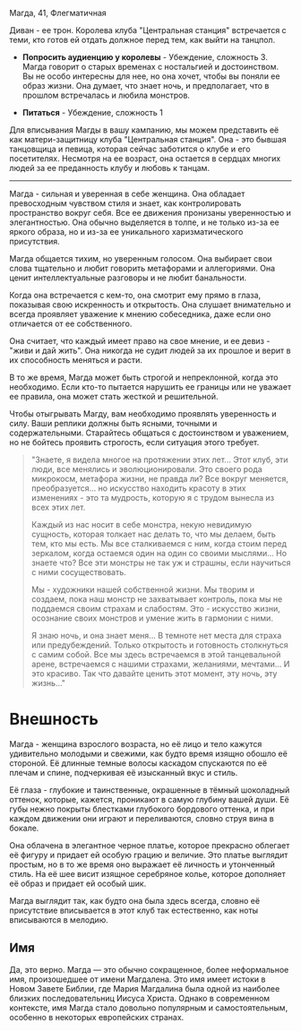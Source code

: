 Магда, 41, Флегматичная

Диван - ее трон. Королева клуба "Центральная станция" встречается с теми, кто готов ей отдать должное перед тем, как выйти на танцпол.

- **Попросить аудиенцию у королевы** - Убеждение, сложность 3. Магда говорит о старых временах с ностальгией и достоинством. Вы не особо интересны для нее, но она хочет, чтобы вы поняли ее образ жизни. Она думает, что знает ночь, и предполагает, что в прошлом встречалась и любила монстров.

- **Питаться** - Убеждение, сложность 1

Для вписывания Магды в вашу кампанию, мы можем представить её как матери-защитницу клуба "Центральная станция". Она - это бывшая танцовщица и певица, которая сейчас заботится о клубе и его посетителях. Несмотря на ее возраст, она остается в сердцах многих людей за ее преданность клубу и любовь к танцам.

---

Магда - сильная и уверенная в себе женщина. Она обладает превосходным чувством стиля и знает, как контролировать пространство вокруг себя. Все ее движения пронизаны уверенностью и элегантностью. Она обычно выделяется в толпе, и не только из-за ее яркого образа, но и из-за ее уникального харизматического присутствия.

Магда общается тихим, но уверенным голосом. Она выбирает свои слова тщательно и любит говорить метафорами и аллегориями. Она ценит интеллектуальные разговоры и не любит банальности.

Когда она встречается с кем-то, она смотрит ему прямо в глаза, показывая свою искренность и открытость. Она слушает внимательно и всегда проявляет уважение к мнению собеседника, даже если оно отличается от ее собственного.

Она считает, что каждый имеет право на свое мнение, и ее девиз - "живи и дай жить". Она никогда не судит людей за их прошлое и верит в их способность меняться и расти.

В то же время, Магда может быть строгой и непреклонной, когда это необходимо. Если кто-то пытается нарушить ее границы или не уважает ее правила, она может стать жесткой и решительной.

Чтобы отыгрывать Магду, вам необходимо проявлять уверенность и силу. Ваши реплики должны быть ясными, точными и содержательными. Старайтесь общаться с достоинством и уважением, но не бойтесь проявить строгость, если ситуация этого требует.

> "Знаете, я видела многое на протяжении этих лет... Этот клуб, эти люди, все менялись и эволюционировали. Это своего рода микрокосм, метафора жизни, не правда ли? Все вокруг меняется, преобразуется... но искусство находить красоту в этих изменениях - это та мудрость, которую я с трудом вынесла из всех этих лет.
> 
> Каждый из нас носит в себе монстра, некую невидимую сущность, которая толкает нас делать то, что мы делаем, быть тем, кто мы есть. Мы все сталкиваемся с ним, когда стоим перед зеркалом, когда остаемся один на один со своими мыслями... Но знаете что? Все эти монстры не так уж и страшны, если научиться с ними сосуществовать.
> 
> Мы - художники нашей собственной жизни. Мы творим и создаем, пока наш монстр не захватывает контроль, пока мы не поддаемся своим страхам и слабостям. Это - искусство жизни, осознание своих монстров и умение жить в гармонии с ними.
> 
> Я знаю ночь, и она знает меня... В темноте нет места для страха или предубеждений. Только открытость и готовность столкнуться с самим собой. Все мы здесь встречаемся в этой танцевальной арене, встречаемся с нашими страхами, желаниями, мечтами... И это красиво. Так что давайте ценить этот момент, эту ночь, эту жизнь..."

# Внешность

Магда - женщина взрослого возраста, но её лицо и тело кажутся удивительно молодыми и свежими, как будто время изящно обошло её стороной. Её длинные темные волосы каскадом спускаются по её плечам и спине, подчеркивая её изысканный вкус и стиль.

Её глаза - глубокие и таинственные, окрашенные в тёмный шоколадный оттенок, которые, кажется, проникают в самую глубину вашей души. Её губы нежно покрыты блестками глубокого бордового оттенка, и при каждом движении они играют и переливаются, словно струя вина в бокале.

Она облачена в элегантное черное платье, которое прекрасно облегает её фигуру и придает ей особую грацию и величие. Это платье выглядит простым, но в то же время оно выражает её личность и утонченный стиль. На её шее висит изящное серебряное колье, которое дополняет её образ и придает ей особый шик.

Магда выглядит так, как будто она была здесь всегда, словно её присутствие вписывается в этот клуб так естественно, как ноты вписываются в мелодию.

## Имя

Да, это верно. Магда — это обычно сокращенное, более неформальное имя, произошедшее от имени Магдалена. Это имя имеет истоки в Новом Завете Библии, где Мария Магдалина была одной из наиболее близких последовательниц Иисуса Христа. Однако в современном контексте, имя Магда стало довольно популярным и самостоятельным, особенно в некоторых европейских странах.